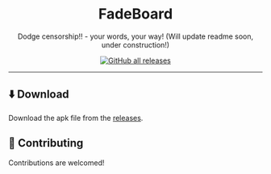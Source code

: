 <div align="center">

# FadeBoard
Dodge censorship!! - your words, your way! 
(Will update readme soon, under construction!)

[![GitHub all releases](https://img.shields.io/github/downloads/anonfaded/fadeboard/total?label=Downloads&logo=github)](https://github.com/anonfaded/fadeboard/releases/)

</div>

---

## ⬇️ Download

Download the apk file from the [releases](https://github.com/anonfaded/fadeboard/releases/tag/v2.0).


## 🤝 Contributing

Contributions are welcomed!
